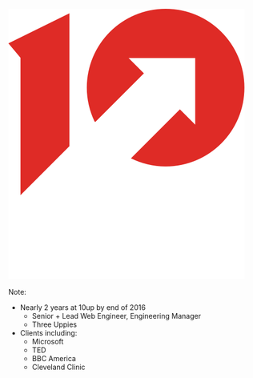 <!-- .slide: data-background-color="#303030" -->
[![10up](resources/10up.svg)](https://10up.com)
<!-- .element: class="seamless" -->

Note:

* Nearly 2 years at 10up by end of 2016
    - Senior + Lead Web Engineer, Engineering Manager
    - Three Uppies
* Clients including:
    - Microsoft
    - TED
    - BBC America
    - Cleveland Clinic
